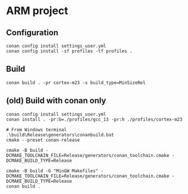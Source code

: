 # ARM project

## Configuration

    conan config install settings_user.yml
    conan config install -sf profiles -tf profiles .

## Build

    conan build . -pr cortex-m23 -s build_type=MinSizeRel

## (old) Build with conan only

    conan config install settings_user.yml
    conan install . -pr:b=./profiles/gcc_13 -pr:h ./profiles/cortex-m23

    # From Windows terminal
    .\build\Release\generators\conanbuild.bat
    cmake --preset conan-release

    cmake -B build -DCMAKE_TOOLCHAIN_FILE=Release/generators/conan_toolchain.cmake -DCMAKE_BUILD_TYPE=Release

    cmake -B build -G "MinGW Makefiles" -DCMAKE_TOOLCHAIN_FILE=Release/generators/conan_toolchain.cmake -DCMAKE_BUILD_TYPE=Release
    conan build .
